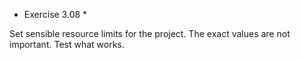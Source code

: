 * Exercise 3.08 *

Set sensible resource limits for the project. The exact values are not important. Test what works.